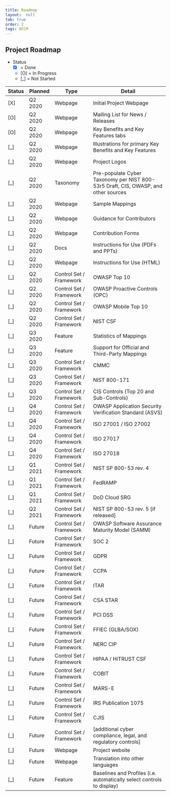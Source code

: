 ```yaml
---
title: Roadmap
layout:  null
tab: true
order: 2
tags: OCCM
---
```


## Project Roadmap

* Status
  * [X] = Done
  * [O] = In Progress
  * [_] = Not Started

<table>
<thead>
  <tr>
    <th style="text-align:center">Status</th>
    <th>Planned</th>
    <th>Type</th>
    <th>Detail</th>
  </td></tr>
</thead>
<tbody>
<tr><tr><td>[X]</td><td>Q2 2020</td><td>Webpage</td><td>Initial Project Webpage</td></tr>
<tr><td>[O]</td><td>Q2 2020</td><td>Webpage</td><td>Mailing List for News / Releases</td></tr>
<tr><td>[O]</td><td>Q2 2020</td><td>Webpage</td><td>Key Benefits and Key Features tabs</td></tr>
<tr><td>[_]</td><td>Q2 2020</td><td>Webpage</td><td>Illustrations for primary Key Benefits and Key Features</td></tr>
<tr><td>[_]</td><td>Q2 2020</td><td>Webpage</td><td>Project Logos</td></tr>
<tr><td>[_]</td><td>Q2 2020</td><td>Taxonomy</td><td>Pre-populate Cyber Taxonomy per NIST 800-53r5 Draft, CIS, OWASP, and other sources</td></tr>
<tr><td>[_]</td><td>Q2 2020</td><td>Webpage</td><td>Sample Mappings</td></tr>
<tr><td>[_]</td><td>Q2 2020</td><td>Webpage</td><td>Guidance for Contributors</td></tr>
<tr><td>[_]</td><td>Q2 2020</td><td>Webpage</td><td>Contribution Forms</td></tr>
<tr><td>[_]</td><td>Q2 2020</td><td>Docs</td><td>Instructions for Use (PDFs and PPTs)</td></tr>
<tr><td>[_]</td><td>Q2 2020</td><td>Webpage</td><td>Instructions for Use (HTML)</td></tr>
<tr><td>[_]</td><td>Q2 2020</td><td>Control Set / Framework</td><td>OWASP Top 10</td></tr>
<tr><td>[_]</td><td>Q2 2020</td><td>Control Set / Framework</td><td>OWASP Proactive Controls (OPC)</td></tr>
<tr><td>[_]</td><td>Q2 2020</td><td>Control Set / Framework</td><td>OWASP Mobile Top 10</td></tr>
<tr><td>[_]</td><td>Q2 2020</td><td>Control Set / Framework</td><td>NIST CSF</td></tr>
<tr><td>[_]</td><td>Q3 2020</td><td>Feature</td><td>Statistics of Mappings</td></tr>
<tr><td>[_]</td><td>Q3 2020</td><td>Feature</td><td>Support for Official and Third-Party Mappings</td></tr>
<tr><td>[_]</td><td>Q3 2020</td><td>Control Set / Framework</td><td>CMMC</td></tr>
<tr><td>[_]</td><td>Q3 2020</td><td>Control Set / Framework</td><td>NIST 800-171</td></tr>
<tr><td>[_]</td><td>Q3 2020</td><td>Control Set / Framework</td><td>CIS Controls (Top 20 and Sub-Controls)</td></tr>
<tr><td>[_]</td><td>Q4 2020</td><td>Control Set / Framework</td><td>OWASP Application Security Verification Standard (ASVS)</td></tr>
<tr><td>[_]</td><td>Q4 2020</td><td>Control Set / Framework</td><td>ISO 27001 / ISO 27002</td></tr>
<tr><td>[_]</td><td>Q4 2020</td><td>Control Set / Framework</td><td>ISO 27017</td></tr>
<tr><td>[_]</td><td>Q4 2020</td><td>Control Set / Framework</td><td>ISO 27018</td></tr>
<tr><td>[_]</td><td>Q1 2021</td><td>Control Set / Framework</td><td>NIST SP 800-53 rev. 4</td></tr>
<tr><td>[_]</td><td>Q1 2021</td><td>Control Set / Framework</td><td>FedRAMP</td></tr>
<tr><td>[_]</td><td>Q1 2021</td><td>Control Set / Framework</td><td>DoD Cloud SRG</td></tr>
<tr><td>[_]</td><td>Q2 2021</td><td>Control Set / Framework</td><td>NIST SP 800-53 rev. 5 [if released]</td></tr>
<tr><td>[_]</td><td>Future</td><td>Control Set / Framework</td><td>OWASP Software Assurance Maturity Model (SAMM)</td></tr>
<tr><td>[_]</td><td>Future</td><td>Control Set / Framework</td><td>SOC 2</td></tr>
<tr><td>[_]</td><td>Future</td><td>Control Set / Framework</td><td>GDPR</td></tr>
<tr><td>[_]</td><td>Future</td><td>Control Set / Framework</td><td>CCPA</td></tr>
<tr><td>[_]</td><td>Future</td><td>Control Set / Framework</td><td>ITAR</td></tr>
<tr><td>[_]</td><td>Future</td><td>Control Set / Framework</td><td>CSA STAR</td></tr>
<tr><td>[_]</td><td>Future</td><td>Control Set / Framework</td><td>PCI DSS</td></tr>
<tr><td>[_]</td><td>Future</td><td>Control Set / Framework</td><td>FFIEC (GLBA/SOX)</td></tr>
<tr><td>[_]</td><td>Future</td><td>Control Set / Framework</td><td>NERC CIP</td></tr>
<tr><td>[_]</td><td>Future</td><td>Control Set / Framework</td><td>HIPAA / HITRUST CSF</td></tr>
<tr><td>[_]</td><td>Future</td><td>Control Set / Framework</td><td>COBIT</td></tr>
<tr><td>[_]</td><td>Future</td><td>Control Set / Framework</td><td>MARS-E</td></tr>
<tr><td>[_]</td><td>Future</td><td>Control Set / Framework</td><td>IRS Publication 1075</td></tr>
<tr><td>[_]</td><td>Future</td><td>Control Set / Framework</td><td>CJIS</td></tr>
<tr><td>[_]</td><td>Future</td><td>Control Set / Framework</td><td>[additional cyber compliance, legal, and regulatory controls]</td></tr>
<tr><td>[_]</td><td>Future</td><td>Webpage</td><td>Project website</td></tr>
<tr><td>[_]</td><td>Future</td><td>Webpage</td><td>Translation into other languages</td></tr>
<tr><td>[_]</td><td>Future</td><td>Feature</td><td>Baselines and Profiles (i.e. automatically select controls to display)</td></tr>
</tbody>
</table>

